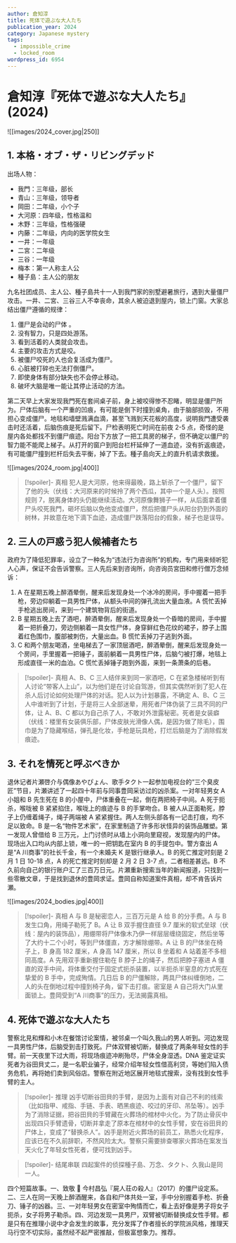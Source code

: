 ```yaml
---
author: 倉知淳
title: 死体で遊ぶな大人たち
publication_year: 2024
category: Japanese mystery
tags:
  - impossible_crime
  - locked_room
wordpress_id: 6954
---
```


# 倉知淳『死体で遊ぶな大人たち』(2024)

![[images/2024_cover.jpg|250]]

## 1. 本格・オブ・ザ・リビングデッド

出场人物：
* 我門：三年级，部长
* 青山：三年级，领导者
* 岡田：二年级，小个子
* 大河原：四年级，性格温和
* 木野：三年级，性格强硬
* 内藤：二年级，内向的医学院女生
* 一井：一年级
* 二宮：二年级
* 三谷：一年级
* 梅本：第一人称主人公
* 種子島：主人公的朋友

九名社团成员、主人公、種子島共十一人到我門家的别墅避暑旅行，遇到大量僵尸攻击。一井、二宮、三谷三人不幸丧命，其余人被迫退到屋内，锁上门窗。大家总结出僵尸遵循的规律：
1. 僵尸是会动的尸体 。
2. 没有智力，只是四处游荡。
3. 看到活着的人类就会攻击。
4. 主要的攻击方式是咬。
5. 被僵尸咬死的人也会复活成为僵尸。
6. 心脏被打碎也无法打倒僵尸。
7. 即使身体有部分缺失也不会停止移动。
8. 破坏大脑是唯一能让其停止活动的方法。

第二天早上大家发现我門死在套间桌子前，身上被咬得惨不忍睹，明显是僵尸所为。尸体后脑有一个严重的凹痕，有可能是倒下时撞到桌角，由于脑部损毁，不用担心变成僵尸。地毯和墙壁溅满血滴，甚至飞溅到天花板的高度，说明我門遭受袭击时还活着，后脑伤痕是死后留下。尸检表明死亡时间在前夜 2-5 点，奇怪的是屋内各处都找不到僵尸痕迹。阳台下方放了一把工具房的梯子，但不确定以僵尸的智力能不能爬上梯子。从打开的窗户到阳台栏杆延伸了一道血迹，没有折返痕迹，有可能僵尸撞到栏杆后失去平衡，掉了下去。種子島向天上的直升机请求救援。

![[images/2024_room.jpg|400]]

> [!spoiler]- 真相
> 犯人是大河原，他来得最晚，路上斩杀了一个僵尸，留下了他的头（伏线：大河原来的时候拎了两个西瓜，其中一个是人头）。按照规则 7，脱离身体的头仍能继续活动。大河原像舞狮子一样，从后面拿着僵尸头咬死我門，砸坏后脑以免他变成僵尸，然后把僵尸头从阳台扔到外面的树林，并故意在地下滴下血迹，造成僵尸跌落阳台的假象，梯子也是误导。

## 2. 三人の戸惑う犯人候補者たち

政府为了降低犯罪率，设立了一种名为“违法行为咨询所”的机构，专门用来倾听犯人心声，保证不会告诉警察。三人先后来到咨询所，向咨询员宮田和修行僧万念倾诉：
1. A 在星期五晚上醉酒晕倒，醒来后发现身处一个冰冷的房间，手中握着一把手枪，旁边仰躺着一具男性尸体，从额头中间的弹孔流出大量血液。A 慌忙丢掉手枪逃出房间，来到一个建筑物背后的街道。
2. B 星期五晚上去了酒吧，醉酒晕倒，醒来后发现身处一个昏暗的房间，手中握着一把折叠刀，旁边侧躺着一具女性尸体，身穿鲜红色花纹的裙子，脖子上围着红色围巾，腹部被刺伤，大量出血。B 慌忙丢掉刀子逃到外面。
3. C 和两个朋友喝酒，坐电梯去了一家顶层酒吧，醉酒晕倒，醒来后发现身处一个房间，手里握着一把锤子，面前躺着一具男性尸体，后脑勺被打爆，地毯上形成直径一米的血泊。C 慌忙丢掉锤子跑到外面，来到一条萧条的后巷。

> [!spoiler]- 真相
> A、B、C 三人结伴来到同一家酒吧，C 在紧急楼梯听到有人讨论“带客人上山”，以为他们是在讨论自驾游，但其实偶然听到了犯人在杀人后讨论如何处理尸体的对话。犯人以为计划暴露，不确定 A、B、C 三人中谁听到了计划，于是将三人全部迷晕，用死者尸体伪装了三具不同的尸体，让 A、B、C 都以为自己杀了人，不敢对外泄露秘密。死者是女装癖（伏线：楼里有女装俱乐部，尸体皮肤光滑像人偶，是因为做了除毛），围巾是为了隐藏喉结，弹孔是化妆，手枪是玩具枪，打烂后脑是为了消除假发痕迹。

## 3. それを情死と呼ぶべきか

退休记者片瀬啓介与偶像あやぴょん、歌手タクト一起参加电视台的“三个臭皮匠”节目，片瀬讲述了一起四十年前与同事豊岡采访过的凶杀案。一对年轻男女 A 小姐和 B 先生死在 B 的小屋中，尸体重叠在一起，倒在两把椅子中间。A 死于扼杀，喉咙被 B 紧紧掐住，喉咙上的痕迹与 B 的手掌吻合。B 被人从正面勒死，脖子上仍缠着绳子，绳子两端被 A 紧紧握住。两人左侧头部各有一记击打痕，均不足以致命。B 是一名“物件艺术家”，在家里制造了许多形状怪异的装饰品雕塑。第一发现人曾借给 B 三万元，上门讨债时从墙上小洞向里窥视，发现屋内的尸体。现场出入口均从内部上锁，唯一的一把钥匙在室内 B 的手提包中。警方查出 A 是“A 川商事”的社长千金，有一个未婚夫 K 是银行继承人。B 的死亡推定时刻是 2 月 1 日 10-18 点，A 的死亡推定时刻却是 2 月 2 日 3-7 点，二者相差甚远。B 不久前向自己的银行账户汇了三百万日元。片瀬重新搜索当年的新闻报道，只找到一些零散文章，于是找到退休的豊岡求证。豊岡自称知道案件真相，却不肯告诉片瀬。

![[images/2024_bodies.jpg|400]]

> [!spoiler]- 真相
> A 与 B 是秘密恋人，三百万元是 A 给 B 的分手费。A 与 B 发生口角，用绳子勒死了 B。A 让 B 双手握住直径 9.7 厘米的软式垒球（伏线：屋内的装饰品），用绷带将尸体像木乃伊一样层层缠绕固定，然后坐等了大约十二个小时，等到尸体僵直，方才解除绷带。A 让 B 的尸体坐在椅子上，B 身高 182 厘米，A 身高 147 厘米，所以 B 坐着和 A 站着差不多相同高度。A 先用双手重新握住勒在 B 脖子上的绳子，然后把脖子塞进 A 僵直的双手中间，将体重交付于固定式扼杀装置，以半扼杀半窒息的方式死在挚爱的 B 手中，完成殉情。几日后 B 的尸僵解除，两具尸体纠缠倒地，二人的头在倒地过程中撞到椅子角，留下击打痕。密室是 A 自己将大门从里面锁上。豊岡受到“A 川商事”的压力，无法揭露真相。

## 4. 死体で遊ぶな大人たち

警察北見和輝和小木在餐馆讨论案情，被邻桌一个叫久我山的男人听到。河边发现一具男性尸体，后脑受到击打致死。尸体双臂被切断，替换成了两条年轻女性的手臂。前一天夜里下过大雨，将现场痕迹冲刷殆尽，尸体全身湿透。DNA 鉴定证实死者为谷田貝丈二，是一名职业骗子，经常介绍年轻女性借高利贷，等她们陷入债务危机，再将她们卖到风俗店。警察在附近地区展开地毯式搜索，没有找到女性手臂的主人。

> [!spoiler]- 推理
> 凶手切断谷田貝的手臂，是因为上面有对自己不利的线索（比如指甲、戒指、手链、手表、晒黑痕迹、咬过的牙印、吊坠等）。凶手为了消除证据，把谷田貝的手臂藏在火葬场的棺材中火化，为了防止骨灰中出现四只手臂遗骨，切断并拿走了原本在棺材中的女性手臂，安在谷田貝的尸体上，变成了“替换杀人”。凶手是附近火葬场的前员工，熟悉火化程序，应该已在不久前辞职，不然风险太大。警察只需要排查哪家火葬场在案发当天火化了年轻女性死者，便可找到凶手。

> [!spoiler]- 结尾串联
> 四起案件的侦探種子島、万念、タクト、久我山是同一人。

四个短篇故事。一、致敬 📖 今村昌弘『屍人荘の殺人』（2017）的僵尸设定系。二、三人在同一天晚上醉酒醒来，各自和尸体共处一室，手中分别握着手枪、折叠刀、锤子的凶器。三、一对年轻男女在密室中殉情而亡，看上去好像是男子将女子扼杀，女子将男子勒杀。四、河边发现一具男尸，双臂被切断替换成女性手臂。都是只有在推理小说中才会发生的故事，充分发挥了作者擅长的学院派风格，推理天马行空不切实际，虽然经不起严密推敲，但极富想象力。推荐。